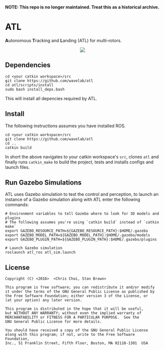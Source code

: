**NOTE: This repo is no longer maintained. Treat this as a historical archive.**


# ATL

**A**utonomous **T**racking and **L**anding (ATL) for multi-rotors.

<p align="center">
    <img src="https://media.giphy.com/media/3oxHQr4zLbHZSjAJ0Y/giphy.gif" />
</p>


## Dependencies

    cd <your catkin workspace>/src
    git clone https://github.com/wavelab/atl
    cd atl/scripts/install
    sudo bash install_deps.bash

This will install all depencies required by ATL.


## Install

The following instructions assumes you have installed ROS.

    cd <your catkin workspace>/src
    git clone https://github.com/wavelab/atl
    cd ..
    catkin build

In short the above navigates to your catkin workspace's `src`, clones `atl`
and finally runs `catkin_make` to build the project, tests and installs configs
and launch files.


## Run Gazebo Simulations

ATL uses Gazebo simulation to test the control and perception, to launch an
instance of a Gazebo simulation along with ATL enter the following commands:

    # Environment variables to tell Gazebo where to look for 3D models and plugins
    # The following assumes you're using `catkin build` instead of `catkin make`
    export GAZEBO_RESOURCE_PATH=${GAZEBO_RESOURCE_PATH}:$HOME/.gazebo
    export GAZEBO_MODEL_PATH=${GAZEBO_MODEL_PATH}:$HOME/.gazebo/models
    export GAZEBO_PLUGIN_PATH=${GAZEBO_PLUGIN_PATH}:$HOME/.gazebo/plugins

    # Launch Gazebo simulation
    roslaunch atl_ros atl_sim.launch


## License

    Copyright (C) <2016>  <Chris Choi, Stan Brown>

    This program is free software; you can redistribute it and/or modify
    it under the terms of the GNU General Public License as published by
    the Free Software Foundation; either version 3 of the License, or
    (at your option) any later version.

    This program is distributed in the hope that it will be useful,
    but WITHOUT ANY WARRANTY; without even the implied warranty of
    MERCHANTABILITY or FITNESS FOR A PARTICULAR PURPOSE.  See the
    GNU General Public License for more details.

    You should have received a copy of the GNU General Public License
    along with this program; if not, write to the Free Software Foundation,
    Inc., 51 Franklin Street, Fifth Floor, Boston, MA 02110-1301  USA
